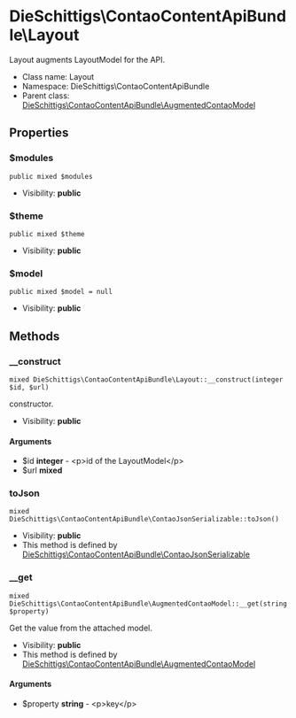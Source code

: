 DieSchittigs\ContaoContentApiBundle\Layout
===============

Layout augments LayoutModel for the API.




* Class name: Layout
* Namespace: DieSchittigs\ContaoContentApiBundle
* Parent class: [DieSchittigs\ContaoContentApiBundle\AugmentedContaoModel](DieSchittigs-ContaoContentApiBundle-AugmentedContaoModel.md)





Properties
----------


### $modules

    public mixed $modules





* Visibility: **public**


### $theme

    public mixed $theme





* Visibility: **public**


### $model

    public mixed $model = null





* Visibility: **public**


Methods
-------


### __construct

    mixed DieSchittigs\ContaoContentApiBundle\Layout::__construct(integer $id, $url)

constructor.



* Visibility: **public**


#### Arguments
* $id **integer** - &lt;p&gt;id of the LayoutModel&lt;/p&gt;
* $url **mixed**



### toJson

    mixed DieSchittigs\ContaoContentApiBundle\ContaoJsonSerializable::toJson()





* Visibility: **public**
* This method is defined by [DieSchittigs\ContaoContentApiBundle\ContaoJsonSerializable](DieSchittigs-ContaoContentApiBundle-ContaoJsonSerializable.md)




### __get

    mixed DieSchittigs\ContaoContentApiBundle\AugmentedContaoModel::__get(string $property)

Get the value from the attached model.



* Visibility: **public**
* This method is defined by [DieSchittigs\ContaoContentApiBundle\AugmentedContaoModel](DieSchittigs-ContaoContentApiBundle-AugmentedContaoModel.md)


#### Arguments
* $property **string** - &lt;p&gt;key&lt;/p&gt;


